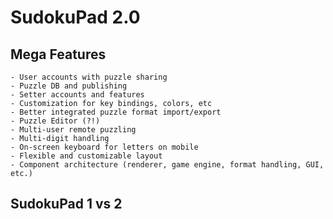 # SudokuPad 2.0

## Mega Features
	- User accounts with puzzle sharing
	- Puzzle DB and publishing
	- Setter accounts and features
	- Customization for key bindings, colors, etc
	- Better integrated puzzle format import/export
	- Puzzle Editor (?!)
	- Multi-user remote puzzling
	- Multi-digit handling
	- On-screen keyboard for letters on mobile
	- Flexible and customizable layout
	- Component architecture (renderer, game engine, format handling, GUI, etc.)
	

## SudokuPad 1 vs 2


